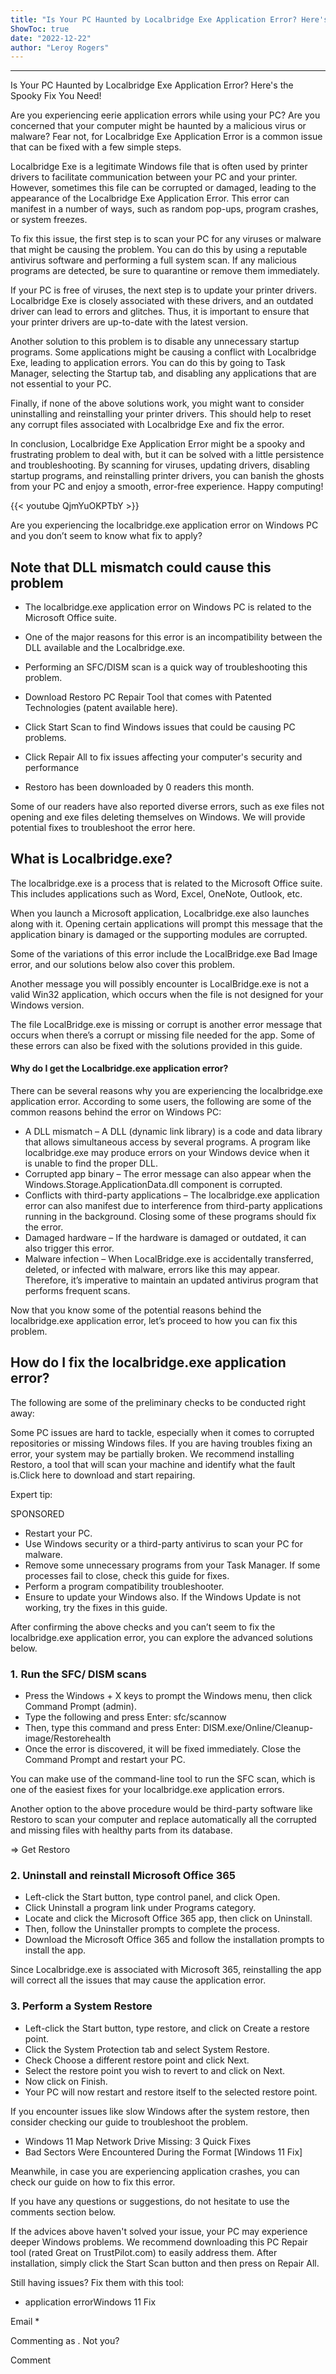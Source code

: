 ```yaml
---
title: "Is Your PC Haunted by Localbridge Exe Application Error? Here's the Spooky Fix You Need!"
ShowToc: true 
date: "2022-12-22"
author: "Leroy Rogers"
---
```

*****
Is Your PC Haunted by Localbridge Exe Application Error? Here's the Spooky Fix You Need!

Are you experiencing eerie application errors while using your PC? Are you concerned that your computer might be haunted by a malicious virus or malware? Fear not, for Localbridge Exe Application Error is a common issue that can be fixed with a few simple steps.

Localbridge Exe is a legitimate Windows file that is often used by printer drivers to facilitate communication between your PC and your printer. However, sometimes this file can be corrupted or damaged, leading to the appearance of the Localbridge Exe Application Error. This error can manifest in a number of ways, such as random pop-ups, program crashes, or system freezes.

To fix this issue, the first step is to scan your PC for any viruses or malware that might be causing the problem. You can do this by using a reputable antivirus software and performing a full system scan. If any malicious programs are detected, be sure to quarantine or remove them immediately.

If your PC is free of viruses, the next step is to update your printer drivers. Localbridge Exe is closely associated with these drivers, and an outdated driver can lead to errors and glitches. Thus, it is important to ensure that your printer drivers are up-to-date with the latest version.

Another solution to this problem is to disable any unnecessary startup programs. Some applications might be causing a conflict with Localbridge Exe, leading to application errors. You can do this by going to Task Manager, selecting the Startup tab, and disabling any applications that are not essential to your PC.

Finally, if none of the above solutions work, you might want to consider uninstalling and reinstalling your printer drivers. This should help to reset any corrupt files associated with Localbridge Exe and fix the error.

In conclusion, Localbridge Exe Application Error might be a spooky and frustrating problem to deal with, but it can be solved with a little persistence and troubleshooting. By scanning for viruses, updating drivers, disabling startup programs, and reinstalling printer drivers, you can banish the ghosts from your PC and enjoy a smooth, error-free experience. Happy computing!

{{< youtube QjmYuOKPTbY >}} 



Are you experiencing the localbridge.exe application error on Windows PC and you don’t seem to know what fix to apply?
 
## Note that DLL mismatch could cause this problem
 
- The localbridge.exe application error on Windows PC is related to the Microsoft Office suite.
 - One of the major reasons for this error is an incompatibility between the DLL available and the Localbridge.exe.
 - Performing an SFC/DISM scan is a quick way of troubleshooting this problem.

 

 
- Download Restoro PC Repair Tool that comes with Patented Technologies (patent available here).
 - Click Start Scan to find Windows issues that could be causing PC problems.
 - Click Repair All to fix issues affecting your computer's security and performance

 
- Restoro has been downloaded by 0 readers this month.

 
Some of our readers have also reported diverse errors, such as exe files not opening and exe files deleting themselves on Windows. We will provide potential fixes to troubleshoot the error here.
 
## What is Localbridge.exe?
 
The localbridge.exe is a process that is related to the Microsoft Office suite. This includes applications such as Word, Excel, OneNote, Outlook, etc.
 
When you launch a Microsoft application, Localbridge.exe also launches along with it. Opening certain applications will prompt this message that the application binary is damaged or the supporting modules are corrupted.
 
Some of the variations of this error include the LocalBridge.exe Bad Image error, and our solutions below also cover this problem. 
 
Another message you will possibly encounter is LocalBridge.exe is not a valid Win32 application, which occurs when the file is not designed for your Windows version.
 
The file LocalBridge.exe is missing or corrupt is another error message that occurs when there’s a corrupt or missing file needed for the app. Some of these errors can also be fixed with the solutions provided in this guide.
 
#### Why do I get the Localbridge.exe application error?
 
There can be several reasons why you are experiencing the localbridge.exe application error. According to some users, the following are some of the common reasons behind the error on Windows PC:
 
- A DLL mismatch – A DLL (dynamic link library) is a code and data library that allows simultaneous access by several programs. A program like localbridge.exe may produce errors on your Windows device when it is unable to find the proper DLL.
 - Corrupted app binary – The error message can also appear when the Windows.Storage.ApplicationData.dll component is corrupted.
 - Conflicts with third-party applications – The localbridge.exe application error can also manifest due to interference from third-party applications running in the background. Closing some of these programs should fix the error.
 - Damaged hardware – If the hardware is damaged or outdated, it can also trigger this error.
 - Malware infection – When LocalBridge.exe is accidentally transferred, deleted, or infected with malware, errors like this may appear. Therefore, it’s imperative to maintain an updated antivirus program that performs frequent scans.

 
Now that you know some of the potential reasons behind the localbridge.exe application error, let’s proceed to how you can fix this problem.
 
## How do I fix the localbridge.exe application error?
 
The following are some of the preliminary checks to be conducted right away:
 
Some PC issues are hard to tackle, especially when it comes to corrupted repositories or missing Windows files. If you are having troubles fixing an error, your system may be partially broken. We recommend installing Restoro, a tool that will scan your machine and identify what the fault is.Click here to download and start repairing.
 
Expert tip:
 
SPONSORED
 
- Restart your PC.
 - Use Windows security or a third-party antivirus to scan your PC for malware.
 - Remove some unnecessary programs from your Task Manager. If some processes fail to close, check this guide for fixes.
 - Perform a program compatibility troubleshooter.
 - Ensure to update your Windows also. If the Windows Update is not working, try the fixes in this guide.

 
After confirming the above checks and you can’t seem to fix the localbridge.exe application error, you can explore the advanced solutions below.
 
### 1. Run the SFC/ DISM scans
 
- Press the Windows + X keys to prompt the Windows menu, then click Command Prompt (admin).
 - Type the following and press Enter: sfc/scannow
 - Then, type this command and press Enter: DISM.exe/Online/Cleanup-image/Restorehealth
 - Once the error is discovered, it will be fixed immediately. Close the Command Prompt and restart your PC.

 
You can make use of the command-line tool to run the SFC scan, which is one of the easiest fixes for your localbridge.exe application errors.
 
Another option to the above procedure would be third-party software like Restoro to scan your computer and replace automatically all the corrupted and missing files with healthy parts from its database.
 
⇒ Get Restoro
 
### 2. Uninstall and reinstall Microsoft Office 365
 
- Left-click the Start button, type control panel, and click Open.
 - Click Uninstall a program link under Programs category.
 - Locate and click the Microsoft Office 365 app, then click on Uninstall.
 - Then, follow the Uninstaller prompts to complete the process.
 - Download the Microsoft Office 365 and follow the installation prompts to install the app.

 
Since Localbridge.exe is associated with Microsoft 365, reinstalling the app will correct all the issues that may cause the application error.
 
### 3. Perform a System Restore
 
- Left-click the Start button, type restore, and click on Create a restore point.
 - Click the System Protection tab and select System Restore.
 - Check Choose a different restore point and click Next.
 - Select the restore point you wish to revert to and click on Next.
 - Now click on Finish.
 - Your PC will now restart and restore itself to the selected restore point.

 
If you encounter issues like slow Windows after the system restore, then consider checking our guide to troubleshoot the problem.
 
- Windows 11 Map Network Drive Missing: 3 Quick Fixes
 - Bad Sectors Were Encountered During the Format [Windows 11 Fix]

 
Meanwhile, in case you are experiencing application crashes, you can check our guide on how to fix this error.
 
If you have any questions or suggestions, do not hesitate to use the comments section below.
 
If the advices above haven't solved your issue, your PC may experience deeper Windows problems. We recommend downloading this PC Repair tool (rated Great on TrustPilot.com) to easily address them. After installation, simply click the Start Scan button and then press on Repair All.
 
Still having issues? Fix them with this tool:
 
- application errorWindows 11 Fix

 
Email * 
 

Commenting as .
Not you?

 
Comment 





